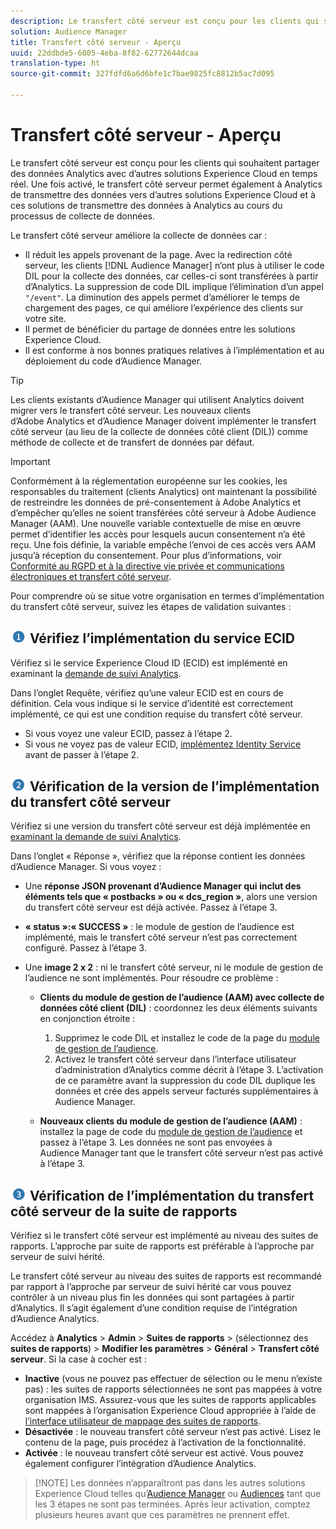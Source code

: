 ```yaml
---
description: Le transfert côté serveur est conçu pour les clients qui souhaitent partager des données Analytics avec d’autres solutions Experience Cloud en temps réel. Une fois activé, le transfert côté serveur permet également à Analytics de transmettre des données vers d’autres solutions Experience Cloud et à ces solutions de transmettre des données à Analytics au cours du processus de collecte de données.
solution: Audience Manager
title: Transfert côté serveur - Aperçu
uuid: 22ddbde5-6805-4eba-8f82-62772644dcaa
translation-type: ht
source-git-commit: 327fdfd6a6d6bfe1c7bae9825fc8812b5ac7d095

---
```



# Transfert côté serveur - Aperçu

Le transfert côté serveur est conçu pour les clients qui souhaitent partager des données Analytics avec d’autres solutions Experience Cloud en temps réel. Une fois activé, le transfert côté serveur permet également à Analytics de transmettre des données vers d’autres solutions Experience Cloud et à ces solutions de transmettre des données à Analytics au cours du processus de collecte de données.

Le transfert côté serveur améliore la collecte de données car :

* Il réduit les appels provenant de la page. Avec la redirection côté serveur, les clients [!DNL Audience Manager] n’ont plus à utiliser le code DIL pour la collecte des données, car celles-ci sont transférées à partir d’Analytics. La suppression de code DIL implique l’élimination d’un appel `"/event"`. La diminution des appels permet d’améliorer le temps de chargement des pages, ce qui améliore l’expérience des clients sur votre site.
* Il permet de bénéficier du partage de données entre les solutions Experience Cloud.
* Il est conforme à nos bonnes pratiques relatives à l’implémentation et au déploiement du code d’Audience Manager.

>[!TIP]
>
>Les clients existants d’Audience Manager qui utilisent Analytics doivent migrer vers le transfert côté serveur. Les nouveaux clients d’Adobe Analytics et d’Audience Manager doivent implémenter le transfert côté serveur (au lieu de la collecte de données côté client (DIL)) comme méthode de collecte et de transfert de données par défaut.

>[!IMPORTANT]
>Conformément à la réglementation européenne sur les cookies, les responsables du traitement (clients Analytics) ont maintenant la possibilité de restreindre les données de pré-consentement à Adobe Analytics et d’empêcher qu’elles ne soient transférées côté serveur à Adobe Audience Manager (AAM). Une nouvelle variable contextuelle de mise en œuvre permet d’identifier les accès pour lesquels aucun consentement n’a été reçu. Une fois définie, la variable empêche l’envoi de ces accès vers AAM jusqu’à réception du consentement. Pour plus d’informations, voir [Conformité au RGPD et à la 
directive vie privée et communications électroniques et transfert côté serveur](/help/admin/admin/c-server-side-forwarding/ssf-gdpr.md).

Pour comprendre où se situe votre organisation en termes d’implémentation du transfert côté serveur, suivez les étapes de validation suivantes :

## ![image step1_icon.png](assets/step1_icon.png) Vérifiez l’implémentation du service ECID

Vérifiez si le service Experience Cloud ID (ECID) est implémenté en examinant la [demande de suivi Analytics](https://docs.adobe.com/content/help/fr-FR/id-service/using/implementation/test-verify.html).

Dans l’onglet Requête, vérifiez qu’une valeur ECID est en cours de définition. Cela vous indique si le service d’identité est correctement implémenté, ce qui est une condition requise du transfert côté serveur.

* Si vous voyez une valeur ECID, passez à l’étape 2.
* Si vous ne voyez pas de valeur ECID, [implémentez Identity Service](https://docs.adobe.com/content/help/fr-FR/id-service/using/implementation/implementation-guides.html) avant de passer à l’étape 2.

## ![image step2_icon.png](assets/step2_icon.png) Vérification de la version de l’implémentation du transfert côté serveur

Vérifiez si une version du transfert côté serveur est déjà implémentée en [examinant la demande de suivi Analytics](/help/admin/admin/c-server-side-forwarding/ssf-verify.md).

Dans l’onglet « Réponse », vérifiez que la réponse contient les données d’Audience Manager. Si vous voyez :

* Une **réponse JSON provenant d’Audience Manager qui inclut des éléments tels que « postbacks » ou « dcs_region »**, alors une version du transfert côté serveur est déjà activée. Passez à l’étape 3.
* **« status »:« SUCCESS »** : le module de gestion de l’audience est implémenté, mais le transfert côté serveur n’est pas correctement configuré. Passez à l’étape 3.
* Une **image 2 x 2** : ni le transfert côté serveur, ni le module de gestion de l’audience ne sont implémentés. Pour résoudre ce problème :

   * **Clients du module de gestion de l’audience (AAM) avec collecte de données côté client (DIL)** : coordonnez les deux éléments suivants en conjonction étroite :

      1. Supprimez le code DIL et installez le code de la page du [module de gestion de l’audience](https://docs.adobe.com/content/help/fr-FR/audience-manager/user-guide/implementation-integration-guides/integration-other-solutions/audience-management-module.html).
      1. Activez le transfert côté serveur dans l’interface utilisateur d’administration d’Analytics comme décrit à l’étape 3. L’activation de ce paramètre avant la suppression du code DIL duplique les données et crée des appels serveur facturés supplémentaires à Audience Manager.
   * **Nouveaux clients du module de gestion de l’audience (AAM)** : installez la page de code du [module de gestion de l’audience](https://docs.adobe.com/content/help/fr-FR/audience-manager/user-guide/implementation-integration-guides/integration-other-solutions/audience-management-module.html) et passez à l’étape 3. Les données ne sont pas envoyées à Audience Manager tant que le transfert côté serveur n’est pas activé à l’étape 3.


## ![image step3_icon.png](assets/step3_icon.png) Vérification de l’implémentation du transfert côté serveur de la suite de rapports

Vérifiez si le transfert côté serveur est implémenté au niveau des suites de rapports. L’approche par suite de rapports est préférable à l’approche par serveur de suivi hérité.

Le transfert côté serveur au niveau des suites de rapports est recommandé par rapport à l’approche par serveur de suivi hérité car vous pouvez contrôler à un niveau plus fin les données qui sont partagées à partir d’Analytics. Il s’agit également d’une condition requise de l’intégration d’Audience Analytics.

Accédez à **Analytics** > **Admin** > **Suites de rapports** > (sélectionnez des **suites de rapports**) > **Modifier les paramètres** > **Général** > **Transfert côté serveur**. Si la case à cocher est :

* **Inactive** (vous ne pouvez pas effectuer de sélection ou le menu n’existe pas) : les suites de rapports sélectionnées ne sont pas mappées à votre organisation IMS. Assurez-vous que les suites de rapports applicables sont mappées à l’organisation Experience Cloud appropriée à l’aide de [l’interface utilisateur de mappage des suites de rapports](https://docs.adobe.com/content/help/fr-FR/core-services/interface/about-core-services/report-suite-mapping.html).
* **Désactivée** : le nouveau transfert côté serveur n’est pas activé. Lisez le contenu de la page, puis procédez à l’activation de la fonctionnalité.
* **Activée** : le nouveau transfert côté serveur est activé. Vous pouvez également configurer l’intégration d’Audience Analytics.

>[!NOTE] Les données n’apparaîtront pas dans les autres solutions Experience Cloud telles qu’[Audience Manager](https://docs.adobe.com/content/help/fr-FR/audience-manager/user-guide/aam-home.html) ou [Audiences](https://docs.adobe.com/content/help/fr-FR/core-services/interface/audiences/audience-library.html) tant que les 3 étapes ne sont pas terminées. Après leur activation, comptez plusieurs heures avant que ces paramètres ne prennent effet.


